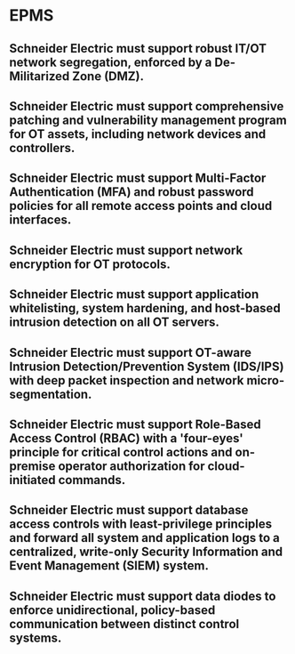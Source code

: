 # EPMS

## Schneider Electric must support robust IT/OT network segregation, enforced by a De-Militarized Zone (DMZ).
## Schneider Electric must support comprehensive patching and vulnerability management program for OT assets, including network devices and controllers.
## Schneider Electric must support Multi-Factor Authentication (MFA) and robust password policies for all remote access points and cloud interfaces.
## Schneider Electric must support network encryption for OT protocols.
## Schneider Electric must support application whitelisting, system hardening, and host-based intrusion detection on all OT servers.
## Schneider Electric must support OT-aware Intrusion Detection/Prevention System (IDS/IPS) with deep packet inspection and network micro-segmentation.
## Schneider Electric must support Role-Based Access Control (RBAC) with a 'four-eyes' principle for critical control actions and on-premise operator authorization for cloud-initiated commands.
## Schneider Electric must support database access controls with least-privilege principles and forward all system and application logs to a centralized, write-only Security Information and Event Management (SIEM) system.
## Schneider Electric must support data diodes to enforce unidirectional, policy-based communication between distinct control systems.
